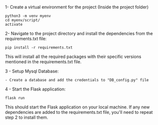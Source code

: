 1- Create a virtual environment for the project (Inside the project folder)

    python3 -m venv myenv
    cd myenv/script/
    activate

2- Navigate to the project directory and install the dependencies from the requirements.txt file:

    pip install -r requirements.txt

This will install all the required packages with their specific versions mentioned in the requirements.txt file.

3 - Setup Mysql Database:

    - Create a database and add the credentials to "DB_config.py" file


4 - Start the Flask application:

    flask run

This should start the Flask application on your local machine.
If any new dependencies are added to the requirements.txt file, you'll need to repeat step 2 to install them.
